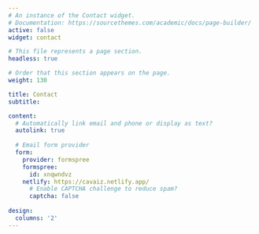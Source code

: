 ```yaml
---
# An instance of the Contact widget.
# Documentation: https://sourcethemes.com/academic/docs/page-builder/
active: false
widget: contact

# This file represents a page section.
headless: true

# Order that this section appears on the page.
weight: 130

title: Contact
subtitle:

content:
  # Automatically link email and phone or display as text?
  autolink: true
  
  # Email form provider
  form:
    provider: formspree
    formspree:
      id: xnqwndvz
    netlify: https://cavaiz.netlify.app/
      # Enable CAPTCHA challenge to reduce spam?
      captcha: false
  
design:
  columns: '2'
---
```

